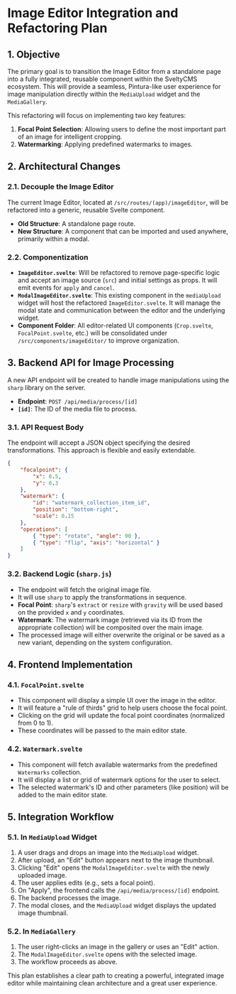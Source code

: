 # Image Editor Integration and Refactoring Plan

## 1. Objective

The primary goal is to transition the Image Editor from a standalone page into a fully integrated, reusable component within the SveltyCMS ecosystem. This will provide a seamless, Pintura-like user experience for image manipulation directly within the `MediaUpload` widget and the `MediaGallery`.

This refactoring will focus on implementing two key features:

1.  **Focal Point Selection**: Allowing users to define the most important part of an image for intelligent cropping.
2.  **Watermarking**: Applying predefined watermarks to images.

## 2. Architectural Changes

### 2.1. Decouple the Image Editor

The current Image Editor, located at `/src/routes/(app)/imageEditor`, will be refactored into a generic, reusable Svelte component.

- **Old Structure**: A standalone page route.
- **New Structure**: A component that can be imported and used anywhere, primarily within a modal.

### 2.2. Componentization

- **`ImageEditor.svelte`**: Will be refactored to remove page-specific logic and accept an image source (`src`) and initial settings as props. It will emit events for `apply` and `cancel`.
- **`ModalImageEditor.svelte`**: This existing component in the `mediaUpload` widget will host the refactored `ImageEditor.svelte`. It will manage the modal state and communication between the editor and the underlying widget.
- **Component Folder**: All editor-related UI components (`Crop.svelte`, `FocalPoint.svelte`, etc.) will be consolidated under `/src/components/imageEditor/` to improve organization.

## 3. Backend API for Image Processing

A new API endpoint will be created to handle image manipulations using the `sharp` library on the server.

- **Endpoint**: `POST /api/media/process/[id]`
- **`[id]`**: The ID of the media file to process.

### 3.1. API Request Body

The endpoint will accept a JSON object specifying the desired transformations. This approach is flexible and easily extendable.

```json
{
	"focalpoint": {
		"x": 0.5,
		"y": 0.3
	},
	"watermark": {
		"id": "watermark_collection_item_id",
		"position": "bottom-right",
		"scale": 0.15
	},
	"operations": [
		{ "type": "rotate", "angle": 90 },
		{ "type": "flip", "axis": "horizontal" }
	]
}
```

### 3.2. Backend Logic (`sharp.js`)

- The endpoint will fetch the original image file.
- It will use `sharp` to apply the transformations in sequence.
- **Focal Point**: `sharp`'s `extract` or `resize` with `gravity` will be used based on the provided `x` and `y` coordinates.
- **Watermark**: The watermark image (retrieved via its ID from the appropriate collection) will be composited over the main image.
- The processed image will either overwrite the original or be saved as a new variant, depending on the system configuration.

## 4. Frontend Implementation

### 4.1. `FocalPoint.svelte`

- This component will display a simple UI over the image in the editor.
- It will feature a "rule of thirds" grid to help users choose the focal point.
- Clicking on the grid will update the focal point coordinates (normalized from 0 to 1).
- These coordinates will be passed to the main editor state.

### 4.2. `Watermark.svelte`

- This component will fetch available watermarks from the predefined `Watermarks` collection.
- It will display a list or grid of watermark options for the user to select.
- The selected watermark's ID and other parameters (like position) will be added to the main editor state.

## 5. Integration Workflow

### 5.1. In `MediaUpload` Widget

1.  A user drags and drops an image into the `MediaUpload` widget.
2.  After upload, an "Edit" button appears next to the image thumbnail.
3.  Clicking "Edit" opens the `ModalImageEditor.svelte` with the newly uploaded image.
4.  The user applies edits (e.g., sets a focal point).
5.  On "Apply", the frontend calls the `/api/media/process/[id]` endpoint.
6.  The backend processes the image.
7.  The modal closes, and the `MediaUpload` widget displays the updated image thumbnail.

### 5.2. In `MediaGallery`

1.  The user right-clicks an image in the gallery or uses an "Edit" action.
2.  The `ModalImageEditor.svelte` opens with the selected image.
3.  The workflow proceeds as above.

This plan establishes a clear path to creating a powerful, integrated image editor while maintaining clean architecture and a great user experience.

